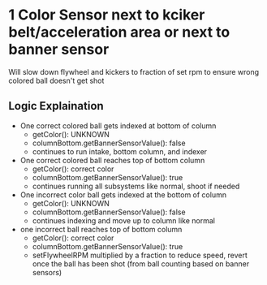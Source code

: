 # 1 Color Sensor next to kciker belt/acceleration area or next to banner sensor
Will slow down flywheel and kickers to fraction of set rpm to ensure wrong colored ball doesn't get shot

## Logic Explaination
* One correct colored ball gets indexed at bottom of column
    * getColor(): UNKNOWN
    * columnBottom.getBannerSensorValue(): false
    * continues to run intake, bottom column, and indexer
* One correct colored ball reaches top of bottom column
    * getColor(): correct color
    * columnBottom.getBannerSensorValue(): true
    * continues running all subsystems like normal, shoot if needed
* One incorrect color ball gets indexed at the bottom of column
    * getColor(): UNKNOWN
    * columnBottom.getBannerSensorValue(): false
    * continues indexing and move up to column like normal
* one incorrect ball reaches top of bottom column
    * getColor(): correct color
    * columnBottom.getBannerSensorValue(): true
    * setFlywheelRPM multiplied by a fraction to reduce speed, revert once the ball has been shot (from ball counting based on banner sensors)
    